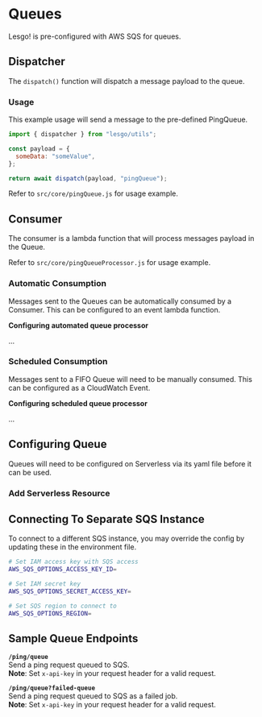 # Queues

Lesgo! is pre-configured with AWS SQS for queues.

## Dispatcher

The `dispatch()` function will dispatch a message payload to the queue.

### Usage

This example usage will send a message to the pre-defined PingQueue.

```js
import { dispatcher } from "lesgo/utils";

const payload = {
  someData: "someValue",
};

return await dispatch(payload, "pingQueue");
```

Refer to `src/core/pingQueue.js` for usage example.

## Consumer

The consumer is a lambda function that will process messages payload in the Queue.

Refer to `src/core/pingQueueProcessor.js` for usage example.

### Automatic Consumption

Messages sent to the Queues can be automatically consumed by a Consumer. This can be configured to an event lambda function.

**Configuring automated queue processor**

...

### Scheduled Consumption

Messages sent to a FIFO Queue will need to be manually consumed. This can be configured as a CloudWatch Event.

**Configuring scheduled queue processor**

...

## Configuring Queue

Queues will need to be configured on Serverless via its yaml file before it can be used.

### Add Serverless Resource

## Connecting To Separate SQS Instance

To connect to a different SQS instance, you may override the config by updating these in the environment file.

```bash
# Set IAM access key with SQS access
AWS_SQS_OPTIONS_ACCESS_KEY_ID=

# Set IAM secret key
AWS_SQS_OPTIONS_SECRET_ACCESS_KEY=

# Set SQS region to connect to
AWS_SQS_OPTIONS_REGION=
```

## Sample Queue Endpoints

**`/ping/queue`**  
Send a ping request queued to SQS.  
**Note**: Set `x-api-key` in your request header for a valid request.

**`/ping/queue?failed-queue`**  
Send a ping request queued to SQS as a failed job.  
**Note**: Set `x-api-key` in your request header for a valid request.

